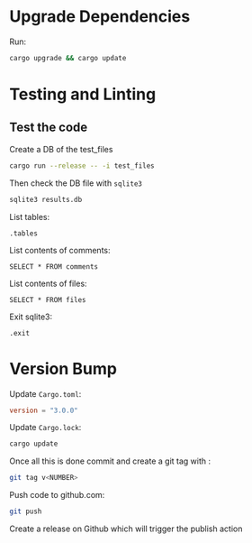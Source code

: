 # Upgrade Dependencies
Run:
```bash
cargo upgrade && cargo update
```

# Testing and Linting
## Test the code
Create a DB of the test_files
```bash
cargo run --release -- -i test_files
```
Then check the DB file with `sqlite3`
```bash
sqlite3 results.db
```
List tables:
```sqlite3
.tables
```
List contents of comments:
```sqlite3
SELECT * FROM comments
```
List contents of files:
```sqlite3
SELECT * FROM files
```
Exit sqlite3:
```sqlite3
.exit
```
# Version Bump
Update `Cargo.toml`:
```toml
version = "3.0.0"
```

Update `Cargo.lock`:
```bash
cargo update
```

Once all this is done commit and create a git tag with :
```bash
git tag v<NUMBER>
```

Push code to github.com:
```bash
git push
```

Create a release on Github which will trigger the publish action